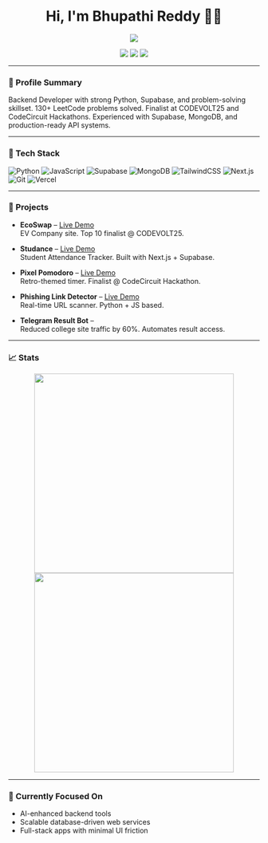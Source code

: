 <h1 align="center">Hi, I'm Bhupathi Reddy 👨‍💻</h1>
<p align="center">
  <img src="https://readme-typing-svg.herokuapp.com/?lines=Backend+Developer;Hackathon+Finalist;Python+Lover;Tech+Stack:+Python,+Supabase,+MongoDB;Always+Building...&center=true&width=500&height=45">
</p>

<p align="center">
  <a href="https://github.com/bhupathii"><img src="https://img.shields.io/github/followers/bhupathii?style=social"></a>
  <a href="mailto:bhupathireddynangu@gmail.com"><img src="https://img.shields.io/badge/Email-bhupathireddynangu@gmail.com-blue?logo=gmail"></a>
  <a href="https://linkedin.com/in/nangubhupathireddy"><img src="https://img.shields.io/badge/LinkedIn-nangubhupathireddy-blue?logo=linkedin"></a>
</p>

---

### 🧠 Profile Summary

Backend Developer with strong Python, Supabase, and problem-solving skillset. 130+ LeetCode problems solved. Finalist at CODEVOLT25 and CodeCircuit Hackathons. Experienced with Supabase, MongoDB, and production-ready API systems.

---

### 🧰 Tech Stack

![Python](https://img.shields.io/badge/Python-3670A0?logo=python&logoColor=white)
![JavaScript](https://img.shields.io/badge/JavaScript-F7DF1E?logo=javascript&logoColor=black)
![Supabase](https://img.shields.io/badge/Supabase-3ECF8E?logo=supabase&logoColor=black)
![MongoDB](https://img.shields.io/badge/MongoDB-47A248?logo=mongodb&logoColor=white)
![TailwindCSS](https://img.shields.io/badge/Tailwind_CSS-38B2AC?logo=tailwind-css&logoColor=white)
![Next.js](https://img.shields.io/badge/Next.js-000000?logo=nextdotjs&logoColor=white)
![Git](https://img.shields.io/badge/Git-F05032?logo=git&logoColor=white)
![Vercel](https://img.shields.io/badge/Vercel-000000?logo=vercel&logoColor=white)

---

### 🚀 Projects

- **EcoSwap** – [Live Demo](https://eco-swap-blush.vercel.app)  
  EV Company site. Top 10 finalist @ CODEVOLT25.

- **Studance** – [Live Demo](https://student-attendance-app-navy.vercel.app)  
  Student Attendance Tracker. Built with Next.js + Supabase.

- **Pixel Pomodoro** – [Live Demo](https://pomodoro-timer-alpha-gilt.vercel.app)  
  Retro-themed timer. Finalist @ CodeCircuit Hackathon.

- **Phishing Link Detector** – [Live Demo](https://phishing-website-detector-dei2.onrender.com)  
  Real-time URL scanner. Python + JS based.

- **Telegram Result Bot** –  
  Reduced college site traffic by 60%. Automates result access.

---

### 📈 Stats

<p align="center">
  <img width="400" src="https://github-readme-stats.vercel.app/api?username=bhupathii&show_icons=true&theme=radical">
  <img width="400" src="https://github-readme-streak-stats.herokuapp.com/?user=bhupathii&theme=radical">
</p>

---

### 🎯 Currently Focused On

- AI-enhanced backend tools
- Scalable database-driven web services
- Full-stack apps with minimal UI friction
